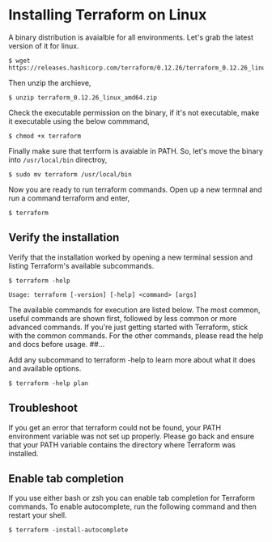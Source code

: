 # Installing Terraform on Linux

A binary distribution is avaialble for all environments. Let's grab the latest version of it for linux.

```
$ wget https://releases.hashicorp.com/terraform/0.12.26/terraform_0.12.26_linux_amd64.zip
```

Then unzip the archieve,

```
$ unzip terraform_0.12.26_linux_amd64.zip
```

Check the executable permission on the binary, if it's not executable, make it executable using the below commmand,

```
$ chmod +x terraform
```

Finally make sure that terrform is avaiable in PATH. So, let's move the binary into `/usr/local/bin` directroy,

```
$ sudo mv terraform /usr/local/bin
```

Now you are ready to run terraform commands. Open up a new termnal and run a command terraform and enter,

```
$ terraform
```

## Verify the installation

Verify that the installation worked by opening a new terminal session and listing Terraform's available subcommands.

```
$ terraform -help
```

```
Usage: terraform [-version] [-help] <command> [args]
```

The available commands for execution are listed below.
The most common, useful commands are shown first, followed by
less common or more advanced commands. If you're just getting
started with Terraform, stick with the common commands. For the
other commands, please read the help and docs before usage.
##...

Add any subcommand to terraform -help to learn more about what it does and available options.

```
$ terraform -help plan
```

## Troubleshoot

If you get an error that terraform could not be found, your PATH environment variable was not set up properly. Please go back and ensure that your PATH variable contains the directory where Terraform was installed.

## Enable tab completion

If you use either bash or zsh you can enable tab completion for Terraform commands. To enable autocomplete, run the following command and then restart your shell.

```
$ terraform -install-autocomplete
```

